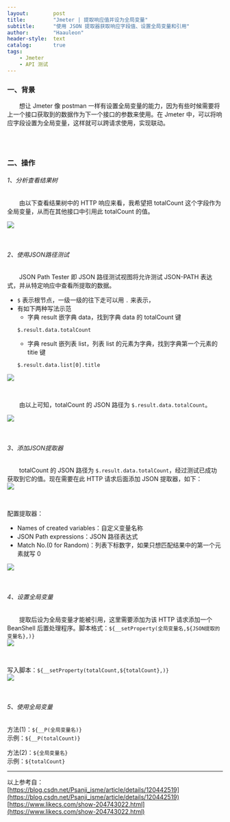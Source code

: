 ```yaml
---
layout:        post
title:         "Jmeter | 提取响应值并设为全局变量"
subtitle:      "使用 JSON 提取器获取响应字段值、设置全局变量和引用"
author:        "Haauleon"
header-style:  text
catalog:       true
tags:
    - Jmeter
    - API 测试
---
```


### 一、背景
&emsp;&emsp;想让 Jmeter 像 postman 一样有设置全局变量的能力，因为有些时候需要将上一个接口获取到的数据作为下一个接口的参数来使用。在 Jmeter 中，可以将响应字段设置为全局变量，这样就可以跨请求使用，实现联动。      

<br>
<br>

### 二、操作
###### 1、分析查看结果树
&emsp;&emsp;由以下查看结果树中的 HTTP 响应来看，我希望把 totalCount 这个字段作为全局变量，从而在其他接口中引用此 totalCount 的值。     

![](\img\in-post\post-jmeter\2022-07-21-jmeter-json-path-1.png) 

<br>

###### 2、使用JSON路径测试
&emsp;&emsp;JSON Path Tester 即 JSON 路径测试视图将允许测试 JSON-PATH 表达式，并从特定响应中查看所提取的数据。      

- `$` 表示根节点，一级一级的往下走可以用 `.` 来表示，
- 有如下两种写法示范
    -  字典 result 嵌字典 data，找到字典 data 的 totalCount 键
    ```
    $.result.data.totalCount
    ```
    - 字典 result 嵌列表 list，列表 list 的元素为字典，找到字典第一个元素的 titie 键
    ```
    $.result.data.list[0].title
    ```

![](\img\in-post\post-jmeter\2022-07-21-jmeter-json-path-2.png)       

<br>

&emsp;&emsp;由以上可知，totalCount 的 JSON 路径为 `$.result.data.totalCount`。    

![](\img\in-post\post-jmeter\2022-07-21-jmeter-json-path-3.png)


<br>

###### 3、添加JSON提取器
&emsp;&emsp;totalCount 的 JSON 路径为 `$.result.data.totalCount`，经过测试已成功获取到它的值。现在需要在此 HTTP 请求后面添加 JSON 提取器，如下：    
![](\img\in-post\post-jmeter\2022-07-21-jmeter-json-path-4.png)

<br>

配置提取器：     
- Names of created variables：自定义变量名称
- JSON Path expressions：JSON 路径表达式
- Match No.(0 for Random)：列表下标数字，如果只想匹配结果中的第一个元素就写 0    

![](\img\in-post\post-jmeter\2022-07-21-jmeter-json-path-5.png)

<br>

###### 4、设置全局变量
&emsp;&emsp;提取后设为全局变量才能被引用，这里需要添加为该 HTTP 请求添加一个 BeanShell 后置处理程序。脚本格式：`${__setProperty(全局变量名,${JSON提取的变量名},)}`            
![](\img\in-post\post-jmeter\2022-07-21-jmeter-json-path-6.png) 

<br>

写入脚本：`${__setProperty(totalCount,${totalCount},)}`         
![](\img\in-post\post-jmeter\2022-07-21-jmeter-json-path-7.png)    

<br>

###### 5、使用全局变量
方法(1)：`${__P(全局变量名)}`          
示例：`${__P(totalCount)}`        

方法(2)：`${全局变量名}`           
示例：`${totalCount}`

---
以上参考自：    
[https://blog.csdn.net/Psanji_isme/article/details/120442519](https://blog.csdn.net/Psanji_isme/article/details/120442519)     
[https://www.likecs.com/show-204743022.html](https://www.likecs.com/show-204743022.html)